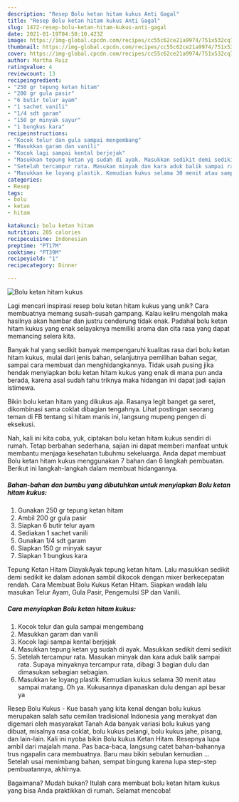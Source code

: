 ```yaml
---
description: "Resep Bolu ketan hitam kukus Anti Gagal"
title: "Resep Bolu ketan hitam kukus Anti Gagal"
slug: 1472-resep-bolu-ketan-hitam-kukus-anti-gagal
date: 2021-01-19T04:50:10.423Z
image: https://img-global.cpcdn.com/recipes/cc55c62ce21a9974/751x532cq70/bolu-ketan-hitam-kukus-foto-resep-utama.jpg
thumbnail: https://img-global.cpcdn.com/recipes/cc55c62ce21a9974/751x532cq70/bolu-ketan-hitam-kukus-foto-resep-utama.jpg
cover: https://img-global.cpcdn.com/recipes/cc55c62ce21a9974/751x532cq70/bolu-ketan-hitam-kukus-foto-resep-utama.jpg
author: Martha Ruiz
ratingvalue: 4
reviewcount: 13
recipeingredient:
- "250 gr tepung ketan hitam"
- "200 gr gula pasir"
- "6 butir telur ayam"
- "1 sachet vanili"
- "1/4 sdt garam"
- "150 gr minyak sayur"
- "1 bungkus kara"
recipeinstructions:
- "Kocok telur dan gula sampai mengembang"
- "Masukkan garam dan vanili"
- "Kocok lagi sampai kental berjejak"
- "Masukkan tepung ketan yg sudah di ayak. Masukkan sedikit demi sedikit"
- "Setelah tercampur rata. Masukan minyak dan kara aduk balik sampai rata. Supaya minyaknya tercampur rata, dibagi 3 bagian dulu dan dimasukan sebagian sebagian."
- "Masukkan ke loyang plastik. Kemudian kukus selama 30 menit atau sampai matang. Oh ya. Kukusannya dipanaskan dulu dengan api besar ya"
categories:
- Resep
tags:
- bolu
- ketan
- hitam

katakunci: bolu ketan hitam 
nutrition: 285 calories
recipecuisine: Indonesian
preptime: "PT17M"
cooktime: "PT39M"
recipeyield: "1"
recipecategory: Dinner

---
```



![Bolu ketan hitam kukus](https://img-global.cpcdn.com/recipes/cc55c62ce21a9974/751x532cq70/bolu-ketan-hitam-kukus-foto-resep-utama.jpg)

Lagi mencari inspirasi resep bolu ketan hitam kukus yang unik? Cara membuatnya memang susah-susah gampang. Kalau keliru mengolah maka hasilnya akan hambar dan justru cenderung tidak enak. Padahal bolu ketan hitam kukus yang enak selayaknya memiliki aroma dan cita rasa yang dapat memancing selera kita.

Banyak hal yang sedikit banyak mempengaruhi kualitas rasa dari bolu ketan hitam kukus, mulai dari jenis bahan, selanjutnya pemilihan bahan segar, sampai cara membuat dan menghidangkannya. Tidak usah pusing jika hendak menyiapkan bolu ketan hitam kukus yang enak di mana pun anda berada, karena asal sudah tahu triknya maka hidangan ini dapat jadi sajian istimewa.

Bikin bolu ketan hitam yang dikukus aja. Rasanya legit banget ga seret, dikombinasi sama coklat dibagian tengahnya. Lihat postingan seorang teman di FB tentang si hitam manis ini, langsung mupeng pengen di eksekusi.


Nah, kali ini kita coba, yuk, ciptakan bolu ketan hitam kukus sendiri di rumah. Tetap berbahan sederhana, sajian ini dapat memberi manfaat untuk membantu menjaga kesehatan tubuhmu sekeluarga. Anda dapat membuat Bolu ketan hitam kukus menggunakan 7 bahan dan 6 langkah pembuatan. Berikut ini langkah-langkah dalam membuat hidangannya.

<!--inarticleads1-->

##### Bahan-bahan dan bumbu yang dibutuhkan untuk menyiapkan Bolu ketan hitam kukus:

1. Gunakan 250 gr tepung ketan hitam
1. Ambil 200 gr gula pasir
1. Siapkan 6 butir telur ayam
1. Sediakan 1 sachet vanili
1. Gunakan 1/4 sdt garam
1. Siapkan 150 gr minyak sayur
1. Siapkan 1 bungkus kara


Tepung Ketan Hitam DiayakAyak tepung ketan hitam. Lalu masukkan sedikit demi sedikit ke dalam adonan sambil dikocok dengan mixer berkecepatan rendah. Cara Membuat Bolu Kukus Ketan Hitam. Siapkan wadah lalu masukan Telur Ayam, Gula Pasir, Pengemulsi SP dan Vanili. 

<!--inarticleads2-->

##### Cara menyiapkan Bolu ketan hitam kukus:

1. Kocok telur dan gula sampai mengembang
1. Masukkan garam dan vanili
1. Kocok lagi sampai kental berjejak
1. Masukkan tepung ketan yg sudah di ayak. Masukkan sedikit demi sedikit
1. Setelah tercampur rata. Masukan minyak dan kara aduk balik sampai rata. Supaya minyaknya tercampur rata, dibagi 3 bagian dulu dan dimasukan sebagian sebagian.
1. Masukkan ke loyang plastik. Kemudian kukus selama 30 menit atau sampai matang. Oh ya. Kukusannya dipanaskan dulu dengan api besar ya


Resep Bolu Kukus - Kue basah yang kita kenal dengan bolu kukus merupakan salah satu cemilan tradisional Indonesia yang merakyat dan digemari oleh masyarakat Tanah Ada banyak variasi bolu kukus yang dibuat, misalnya rasa coklat, bolu kukus pelangi, bolu kukus jahe, pisang, dan lain-lain. Kali ini nyoba bikin Bolu kukus Ketan Hitam. Resepnya lupa ambil dari majalah mana. Pas baca-baca, langsung catet bahan-bahannya trus ngapalin cara membuatnya. Baru mau bikin sebulan kemudian … Setelah usai menimbang bahan, sempat bingung karena lupa step-step pembuatannya, akhirnya. 

Bagaimana? Mudah bukan? Itulah cara membuat bolu ketan hitam kukus yang bisa Anda praktikkan di rumah. Selamat mencoba!
